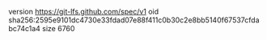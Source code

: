 version https://git-lfs.github.com/spec/v1
oid sha256:2595e9101dc4730e33fdad07e88f411c0b30c2e8bb5140f67537cfdabc74c1a4
size 6760
